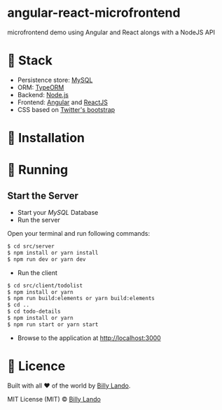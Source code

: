 # angular-react-microfrontend
microfrontend demo using Angular and React alongs with a NodeJS API

# :art: Stack

- Persistence store: [MySQL](https://www.mysql.com/)
- ORM: [TypeORM](http://typeorm.io/#/)
- Backend: [Node.js](https://nodejs.org/en/)
- Frontend: [Angular](https://angular.io/) and [ReactJS](https://reactjs.org/)
- CSS based on [Twitter's bootstrap](https://getbootstrap.com/)

# :wrench: Installation

# :running: Running

## Start the Server

- Start your _MySQL_ Database
- Run the server

Open your terminal and run following commands:

```bash
$ cd src/server
$ npm install or yarn install
$ npm run dev or yarn dev
```

- Run the client

```bash
$ cd src/client/todolist
$ npm install or yarn
$ npm run build:elements or yarn build:elements
$ cd ..
$ cd todo-details
$ npm install or yarn
$ npm run start or yarn start
```

- Browse to the application at [http://localhost:3000](http://localhost:3000)

# :page_facing_up: Licence

Built with all :heart: of the world by [Billy Lando](https://github.com/billyjov).

MIT License (MIT) © [Billy Lando](https://github.com/billyjov)
